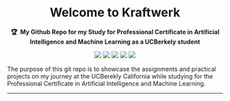 <!-- markdownlint-disable -->
<h1 align="center">
    Welcome to Kraftwerk
    <br>
</h1>

<p align="center">
    <strong>🏆&nbsp; My Github Repo for my Study for Professional Certificate in Artificial Intelligence and Machine Learning as a UCBerkely student</strong>
</p>

<p align="center">
    <a href="https://github.com/pnanyaduba/kraftwerk/tree/main/practical_application_II_starter" title="Best-of-badge"><img src="http://bit.ly/3o3EHNN"></a>
    <a href="#Contents" title="Project Count"><img src="https://img.shields.io/badge/projects-2-blue.svg?color=5ac4bf"></a>
    <a href="#Contribution" title="Contributions are welcome"><img src="https://img.shields.io/badge/contributions-welcome-green.svg"></a>
    <a href="#" title="Best-of Updates"><img src="https://img.shields.io/github/release-date/ml-tooling/best-of-ml-python?color=green&label=updated"></a>
    <a href="https://twitter.com/peteberc" title="Follow on Twitter"><img src="https://img.shields.io/twitter/follow/mltooling.svg?style=social&label=Follow"></a>
</p>

The purpose of this git repo is to showcase the assignments and practical projects on my journey at the UCBerekly California while studying for the Professional Certificate in Artificial Intelligence and Machine Learning.

---
